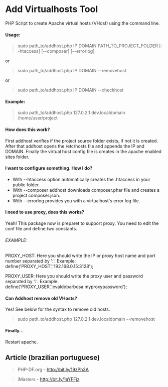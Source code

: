 # Add Virtualhosts Tool

PHP Script to create Apache virtual hosts (VHost) using the command line.

#### Usage:
> sudo path_to/addhost.php IP DOMAIN PATH_TO_PROJECT_FOLDER [--htaccess] [--composer] [--errorlog]

or

> sudo path_to/addhost.php IP DOMAIN --removehost

or

> sudo path_to/addhost.php IP DOMAIN --checkhost

#### Example:
> sudo path_to/addhost.php 127.0.2.1 dev.localdomain /home/user/project

#### How does this work?

First addhost verifies if the project source folder exists, if not it is created. After that addhost
opens the /etc/hosts file and appends the IP and DOMAIN. Finally the virtual host config file is creates in the apache enabled sites folder.

#### I want to configure something. How I do?

* With --htaccess option automatically creates the .htaccess in your public folder.
* With --composer addhost downloads composer.phar file and creates a project composer.json.
* With --errorlog provides you with a virtualhost's error log file.

#### I need to use proxy, does this works?
Yeah! This package now is preparet to support proxy. You need to edit the conf file and define two constants.

###### EXAMPLE:
PROXY_HOST: Here you should write the IP or proxy host name and port number separated by ':'.
Example: define('PROXY_HOST','192.168.0.15:3128');

PROXY_USER: Here you should write the proxy user and password separated by ':'.
Example: define('PROXY_USER','evaldobarbosa:myproxypassword');

#### Can Addhost remove old VHosts?
Yes! See below for the syntax to remove old hosts.
> sudo path_to/addhost.php 127.0.2.1 dev.localdomain --removehost

#### Finally...

Restart apache.

Article (brazilian portuguese)
---
> PHP-DF.org - http://bit.ly/19zPh3A

> iMasters - http://bit.ly/1aYFFjz
